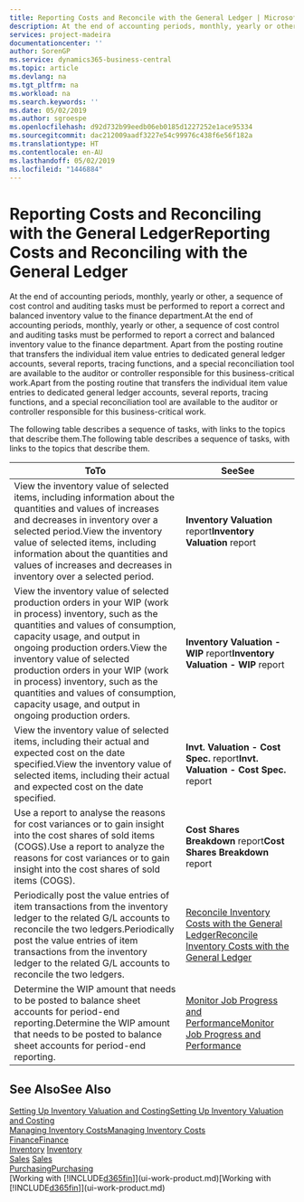 ```yaml
---
title: Reporting Costs and Reconcile with the General Ledger | Microsoft Docs
description: At the end of accounting periods, monthly, yearly or other, a sequence of cost control and auditing tasks must be performed to report a correct and balanced inventory value to the finance department. Apart from the posting routine that transfers the individual item value entries to dedicated general ledger accounts, several reports, tracing functions, and a special reconciliation tool are available to the auditor or controller responsible for this business-critical work.
services: project-madeira
documentationcenter: ''
author: SorenGP
ms.service: dynamics365-business-central
ms.topic: article
ms.devlang: na
ms.tgt_pltfrm: na
ms.workload: na
ms.search.keywords: ''
ms.date: 05/02/2019
ms.author: sgroespe
ms.openlocfilehash: d92d732b99eedb06eb0185d1227252e1ace95334
ms.sourcegitcommit: dac212009aadf3227e54c99976c438f6e56f182a
ms.translationtype: HT
ms.contentlocale: en-AU
ms.lasthandoff: 05/02/2019
ms.locfileid: "1446884"
---
```

# <a name="reporting-costs-and-reconciling-with-the-general-ledger"></a><span data-ttu-id="dbdd5-104">Reporting Costs and Reconciling with the General Ledger</span><span class="sxs-lookup"><span data-stu-id="dbdd5-104">Reporting Costs and Reconciling with the General Ledger</span></span>
<span data-ttu-id="dbdd5-105">At the end of accounting periods, monthly, yearly or other, a sequence of cost control and auditing tasks must be performed to report a correct and balanced inventory value to the finance department.</span><span class="sxs-lookup"><span data-stu-id="dbdd5-105">At the end of accounting periods, monthly, yearly or other, a sequence of cost control and auditing tasks must be performed to report a correct and balanced inventory value to the finance department.</span></span> <span data-ttu-id="dbdd5-106">Apart from the posting routine that transfers the individual item value entries to dedicated general ledger accounts, several reports, tracing functions, and a special reconciliation tool are available to the auditor or controller responsible for this business-critical work.</span><span class="sxs-lookup"><span data-stu-id="dbdd5-106">Apart from the posting routine that transfers the individual item value entries to dedicated general ledger accounts, several reports, tracing functions, and a special reconciliation tool are available to the auditor or controller responsible for this business-critical work.</span></span>  

 <span data-ttu-id="dbdd5-107">The following table describes a sequence of tasks, with links to the topics that describe them.</span><span class="sxs-lookup"><span data-stu-id="dbdd5-107">The following table describes a sequence of tasks, with links to the topics that describe them.</span></span>   

|<span data-ttu-id="dbdd5-108">**To**</span><span class="sxs-lookup"><span data-stu-id="dbdd5-108">**To**</span></span>|<span data-ttu-id="dbdd5-109">**See**</span><span class="sxs-lookup"><span data-stu-id="dbdd5-109">**See**</span></span>|  
|------------|-------------|  
|<span data-ttu-id="dbdd5-110">View the inventory value of selected items, including information about the quantities and values of increases and decreases in inventory over a selected period.</span><span class="sxs-lookup"><span data-stu-id="dbdd5-110">View the inventory value of selected items, including information about the quantities and values of increases and decreases in inventory over a selected period.</span></span>|<span data-ttu-id="dbdd5-111">**Inventory Valuation** report</span><span class="sxs-lookup"><span data-stu-id="dbdd5-111">**Inventory Valuation** report</span></span>|  
|<span data-ttu-id="dbdd5-112">View the inventory value of selected production orders in your WIP (work in process) inventory, such as the quantities and values of consumption, capacity usage, and output in ongoing production orders.</span><span class="sxs-lookup"><span data-stu-id="dbdd5-112">View the inventory value of selected production orders in your WIP (work in process) inventory, such as the quantities and values of consumption, capacity usage, and output in ongoing production orders.</span></span>|<span data-ttu-id="dbdd5-113">**Inventory Valuation - WIP** report</span><span class="sxs-lookup"><span data-stu-id="dbdd5-113">**Inventory Valuation - WIP** report</span></span>|  
|<span data-ttu-id="dbdd5-114">View the inventory value of selected items, including their actual and expected cost on the date specified.</span><span class="sxs-lookup"><span data-stu-id="dbdd5-114">View the inventory value of selected items, including their actual and expected cost on the date specified.</span></span>|<span data-ttu-id="dbdd5-115">**Invt. Valuation - Cost Spec.** report</span><span class="sxs-lookup"><span data-stu-id="dbdd5-115">**Invt. Valuation - Cost Spec.** report</span></span>|  
|<span data-ttu-id="dbdd5-116">Use a report to analyse the reasons for cost variances or to gain insight into the cost shares of sold items (COGS).</span><span class="sxs-lookup"><span data-stu-id="dbdd5-116">Use a report to analyze the reasons for cost variances or to gain insight into the cost shares of sold items (COGS).</span></span>|<span data-ttu-id="dbdd5-117">**Cost Shares Breakdown** report</span><span class="sxs-lookup"><span data-stu-id="dbdd5-117">**Cost Shares Breakdown** report</span></span>|  
|<span data-ttu-id="dbdd5-118">Periodically post the value entries of item transactions from the inventory ledger to the related G/L accounts to reconcile the two ledgers.</span><span class="sxs-lookup"><span data-stu-id="dbdd5-118">Periodically post the value entries of item transactions from the inventory ledger to the related G/L accounts to reconcile the two ledgers.</span></span>|[<span data-ttu-id="dbdd5-119">Reconcile Inventory Costs with the General Ledger</span><span class="sxs-lookup"><span data-stu-id="dbdd5-119">Reconcile Inventory Costs with the General Ledger</span></span>](finance-how-to-post-inventory-costs-to-the-general-ledger.md)|  
|<span data-ttu-id="dbdd5-120">Determine the WIP amount that needs to be posted to balance sheet accounts for period-end reporting.</span><span class="sxs-lookup"><span data-stu-id="dbdd5-120">Determine the WIP amount that needs to be posted to balance sheet accounts for period-end reporting.</span></span>|[<span data-ttu-id="dbdd5-121">Monitor Job Progress and Performance</span><span class="sxs-lookup"><span data-stu-id="dbdd5-121">Monitor Job Progress and Performance</span></span>](projects-how-monitor-progress-performance.md)|

## <a name="see-also"></a><span data-ttu-id="dbdd5-122">See Also</span><span class="sxs-lookup"><span data-stu-id="dbdd5-122">See Also</span></span>  
[<span data-ttu-id="dbdd5-123">Setting Up Inventory Valuation and Costing</span><span class="sxs-lookup"><span data-stu-id="dbdd5-123">Setting Up Inventory Valuation and Costing</span></span>](finance-set-up-inventory-valuation-and-costing.md)  
[<span data-ttu-id="dbdd5-124">Managing Inventory Costs</span><span class="sxs-lookup"><span data-stu-id="dbdd5-124">Managing Inventory Costs</span></span>](finance-manage-inventory-costs.md)  
[<span data-ttu-id="dbdd5-125">Finance</span><span class="sxs-lookup"><span data-stu-id="dbdd5-125">Finance</span></span>](finance.md)  
<span data-ttu-id="dbdd5-126">[Inventory](inventory-manage-inventory.md) </span><span class="sxs-lookup"><span data-stu-id="dbdd5-126">[Inventory](inventory-manage-inventory.md) </span></span>  
<span data-ttu-id="dbdd5-127">[Sales](sales-manage-sales.md) </span><span class="sxs-lookup"><span data-stu-id="dbdd5-127">[Sales](sales-manage-sales.md) </span></span>  
[<span data-ttu-id="dbdd5-128">Purchasing</span><span class="sxs-lookup"><span data-stu-id="dbdd5-128">Purchasing</span></span>](purchasing-manage-purchasing.md)  
<span data-ttu-id="dbdd5-129">[Working with [!INCLUDE[d365fin](includes/d365fin_md.md)]](ui-work-product.md)</span><span class="sxs-lookup"><span data-stu-id="dbdd5-129">[Working with [!INCLUDE[d365fin](includes/d365fin_md.md)]](ui-work-product.md)</span></span>
